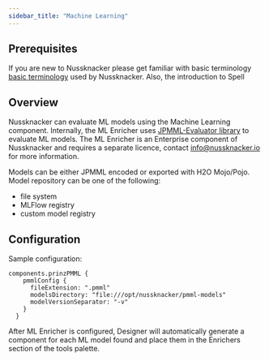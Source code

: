 ```yaml
---
sidebar_title: "Machine Learning"
---
```


## Prerequisites

If you are new to Nussknacker please get familiar with basic terminology [basic terminology](/about/GLOSSARY) used by Nussknacker. Also, the introduction to Spell


## Overview
                              
Nussknacker can evaluate ML models using the Machine Learning component. Internally, the ML Enricher uses  [JPMML-Evaluator library](https://github.com/jpmml/jpmml-evaluator) to evaluate ML models. The ML Enricher is an Enterprise component of Nussknacker and requires a separate licence, contact info@nussknacker.io for more information. 

Models can be either JPMML encoded or exported with H2O Mojo/Pojo. 
Model repository can be one of the following:
- file system
- MLFlow registry
- custom model registry


                                         

## Configuration

Sample configuration:
```
components.prinzPMML {  
    pmmlConfig {
      fileExtension: ".pmml"
      modelsDirectory: "file:///opt/nussknacker/pmml-models"
      modelVersionSeparator: "-v"
    }
  }
```
After ML Enricher is configured, Designer will automatically generate a component for each ML model found and place them in the Enrichers section of the tools palette.
